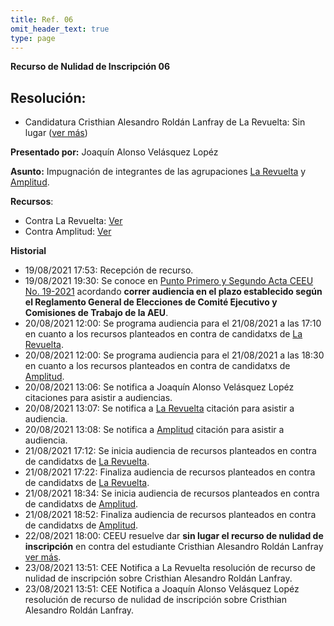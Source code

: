 ```yaml
---
title: Ref. 06
omit_header_text: true
type: page
---
```


**Recurso de Nulidad de Inscripción 06**

## Resolución:

* Candidatura Cristhian Alesandro Roldán Lanfray de La Revuelta: Sin lugar ([ver más](https://drive.google.com/file/d/1RIudWex9-xRA25AxuzDrzsk2O6DXVA3X/view?usp=sharing))

**Presentado por:** Joaquín Alonso Velásquez Lopéz

**Asunto:** Impugnación de integrantes de las agrupaciones [La Revuelta](/agrupaciones/la-revuelta) y [Amplitud](/agrupaciones/amplitud).

**Recursos**: 

* Contra La Revuelta: [Ver](https://drive.google.com/drive/folders/1xhSaRH9wxQ8OgFKmr_FwcZGL_SjkqFbJ?usp=sharing)
* Contra Amplitud: [Ver](https://drive.google.com/drive/folders/1KgvX00ROM1aGw90kChJKswHTtr0ctHx4?usp=sharing)

**Historial**

* 19/08/2021 17:53: Recepción de recurso.
* 19/08/2021 19:30: Se conoce en [Punto Primero y Segundo Acta CEEU No. 19-2021](/actas/19/) acordando **correr audiencia en el plazo establecido según el Reglamento General de Elecciones de Comité Ejecutivo y Comisiones de Trabajo de la AEU**.
* 20/08/2021 12:00: Se programa audiencia para el 21/08/2021 a las 17:10 en cuanto a los recursos planteados en contra de candidatxs de [La Revuelta](/agrupaciones/la-revuelta).
* 20/08/2021 12:00: Se programa audiencia para el 21/08/2021 a las 18:30 en cuanto a los recursos planteados en contra de candidatxs de [Amplitud](/agrupaciones/amplitud).
* 20/08/2021 13:06: Se notifica a Joaquín Alonso Velásquez Lopéz citaciones para asistir a audiencias.
* 20/08/2021 13:07: Se notifica a [La Revuelta](/agrupaciones/la-revuelta) citación para asistir a audiencia.
* 20/08/2021 13:08: Se notifica a [Amplitud](/agrupaciones/amplitud) citación para asistir a audiencia.
* 21/08/2021 17:12: Se inicia audiencia de recursos planteados en contra de candidatxs de [La Revuelta](/agrupaciones/la-revuelta).
* 21/08/2021 17:22: Finaliza audiencia de recursos planteados en contra de candidatxs de [La Revuelta](/agrupaciones/la-revuelta).
* 21/08/2021 18:34: Se inicia audiencia de recursos planteados en contra de candidatxs de [Amplitud](/agrupaciones/amplitud).
* 21/08/2021 18:52: Finaliza audiencia de recursos planteados en contra de candidatxs de [Amplitud](/agrupaciones/amplitud).
* 22/08/2021 18:00: CEEU resuelve dar **sin lugar el recurso de nulidad de inscripción** en contra del estudiante Cristhian Alesandro Roldán Lanfray [ver más](https://drive.google.com/file/d/1RIudWex9-xRA25AxuzDrzsk2O6DXVA3X/view?usp=sharing).
* 23/08/2021 13:51: CEE Notifica a La Revuelta resolución de recurso de nulidad de inscripción sobre Cristhian Alesandro Roldán Lanfray.
* 23/08/2021 13:51: CEE Notifica a Joaquín Alonso Velásquez Lopéz resolución de recurso de nulidad de inscripción sobre Cristhian Alesandro Roldán Lanfray.